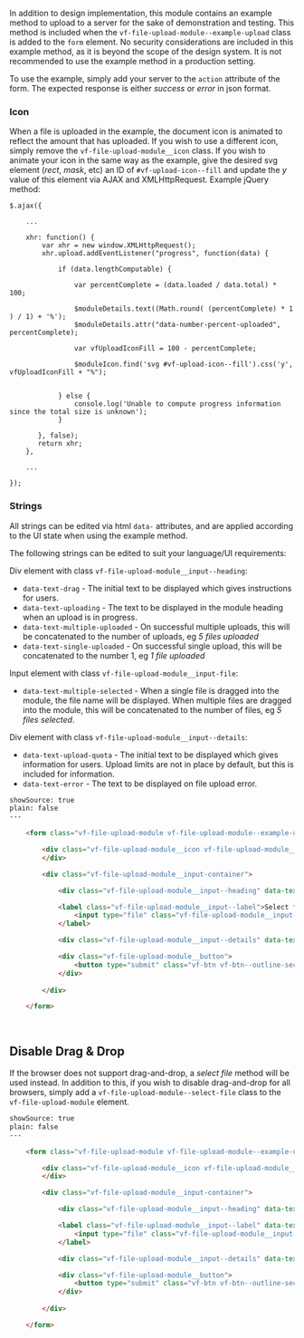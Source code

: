 In addition to design implementation, this module contains an example method to upload to a server for the sake of demonstration and testing. This method is included when the `vf-file-upload-module--example-upload` class is added to the `form` element. No security considerations are included in this example method, as it is beyond the scope of the design system. It is not recommended to use the example method in a production setting.

To use the example, simply add your server to the `action` attribute of the form. The expected response is either *success* or *error* in json format.

### Icon

When a file is uploaded in the example, the document icon is animated to reflect the amount that has uploaded. If you wish to use a different icon, simply remove the `vf-file-upload-module__icon` class. If you wish to animate your icon in the same way as the example, give the desired svg element (*rect*, *mask*, etc) an ID of `#vf-upload-icon--fill` and update the *y* value of this element via AJAX and XMLHttpRequest. Example jQuery method:


	$.ajax({
		
		...

		xhr: function() {
	        var xhr = new window.XMLHttpRequest();
	        xhr.upload.addEventListener("progress", function(data) {

				if (data.lengthComputable) {

					var percentComplete = (data.loaded / data.total) * 100;

					$moduleDetails.text((Math.round( (percentComplete) * 1 ) / 1) + '%');
					$moduleDetails.attr("data-number-percent-uploaded", percentComplete);

					var vfUploadIconFill = 100 - percentComplete;

					$moduleIcon.find('svg #vf-upload-icon--fill').css('y', vfUploadIconFill + "%");


				} else {
					console.log('Unable to compute progress information since the total size is unknown');
				}

	       }, false);
	       return xhr;
	    },

	    ...

	});




### Strings

All strings can be edited via html `data-` attributes, and are applied according to the UI state when using the example method.

The following strings can be edited to suit your language/UI requirements:

Div element with class `vf-file-upload-module__input--heading`:

* `data-text-drag` - The initial text to be displayed which gives instructions for users.
* `data-text-uploading` - The text to be displayed in the module heading when an upload is in progress.
* `data-text-multiple-uploaded` - On successful multiple uploads, this will be concatenated to the number of uploads, eg _5 files uploaded_
* `data-text-single-uploaded` - On successful single upload, this will be concatenated to the number 1, eg _1 file uploaded_

Input element with class `vf-file-upload-module__input-file`:

* `data-text-multiple-selected` - When a single file is dragged into the module, the file name will be displayed. When multiple files are dragged into the module, this will be concatenated to the number of files, eg _5 files selected_.

Div element with class `vf-file-upload-module__input--details`:

* `data-text-upload-quota` - The initial text to be displayed which gives information for users. Upload limits are not in place by default, but this is included for information.
* `data-text-error` - The text to be displayed on file upload error.


```html
showSource: true
plain: false
---

	<form class="vf-file-upload-module vf-file-upload-module--example-upload" method="post" action="http://localhost:8888/upload/upload.php" enctype="multipart/form-data">

		<div class="vf-file-upload-module__icon vf-file-upload-module__icon--doc">
		</div>

		<div class="vf-file-upload-module__input-container">

			<div class="vf-file-upload-module__input--heading" data-text-drag="Drag & drop your file(s) here" data-text-uploading="Uploading&hellip;"  data-text-multiple-uploaded="files uploaded" data-text-single-uploaded="uploaded"></div>

			<label class="vf-file-upload-module__input--label">Select file(s)
				<input type="file" class="vf-file-upload-module__input-file" name="files[]" data-text-number-of-files="0" data-text-multiple-selected="files selected" multiple />
			</label>

			<div class="vf-file-upload-module__input--details" data-text-upload-quota="Up to 20MB" data-number-percent-uploaded="0" data-text-error="Error"></div>

			<div class="vf-file-upload-module__button">
				<button type="submit" class="vf-btn vf-btn--outline-secondary">Submit</button>
			</div>
			
		</div>

	</form>

  
```

## Disable Drag & Drop

If the browser does not support drag-and-drop, a *select file* method will be used instead. In addition to this, if you wish to disable drag-and-drop for all browsers, simply add a `vf-file-upload-module--select-file` class to the `vf-file-upload-module` element.

```html
showSource: true
plain: false
---

	<form class="vf-file-upload-module vf-file-upload-module--example-upload vf-file-upload-module--select-file" method="post" action="" enctype="multipart/form-data">

		<div class="vf-file-upload-module__icon vf-file-upload-module__icon--doc">
		</div>

		<div class="vf-file-upload-module__input-container">

			<div class="vf-file-upload-module__input--heading" data-text-uploading="Uploading&hellip;" data-text-drag="Drag & drop your file(s) here" data-text-no-drag="Choose files to be uploaded" data-text-multiple-uploaded="files uploaded" data-text-single-uploaded="uploaded"></div>

			<label class="vf-file-upload-module__input--label" data-text-no-drag-select="Select file(s)">Select file(s)
				<input type="file" class="vf-file-upload-module__input-file" name="files[]" data-text-number-of-files="0" data-text-multiple-selected="files selected" multiple />
			</label>

			<div class="vf-file-upload-module__input--details" data-text-upload-quota="Up to 20MB" data-number-percent-uploaded="0" data-text-error="Error"></div>

			<div class="vf-file-upload-module__button">
				<button type="submit" class="vf-btn vf-btn--outline-secondary">Submit</button>
			</div>
			
		</div>

	</form>

  
```